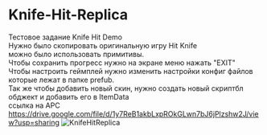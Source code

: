 # Knife-Hit-Replica
Тестовое задание Knife Hit Demo <br>
Нужно было скопировать оригинальную игру Hit Knife <br>
можно было использовать примитивы. <br>
Чтобы сохранить прогресс нужно на экране меню нажать "EXIT" <br>
Чтобы настроить геймплей нужно изменить настройки конфиг файлов которые лежат в папке prefub.<br>
Так же чтобы добавить новый скин, нужно создать новый скриптбл обджект и добавить его в ItemData <br>
ссылка на APC https://drive.google.com/file/d/1y7ReB1akbLxpROkGLwn7bJ6jPlzshw2J/view?usp=sharing
![KnifeHitReplica](https://user-images.githubusercontent.com/28998924/160867274-b67db3c9-ee4b-40b8-890e-f6d69f9450f8.gif)
